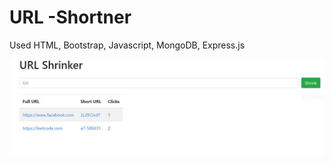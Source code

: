# URL -Shortner
Used HTML, Bootstrap, Javascript, MongoDB, Express.js

![Screenshot](https://github.com/shubh-side/url-shortner/blob/master/img.JPG)